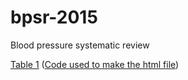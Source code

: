 # bpsr-2015
Blood pressure systematic review


[Table 1](http://htmlpreview.github.com/?https://github.com/avonholle/bpsr-2015/blob/master/table1.html) ([Code used to make the html file](table1.Rmd))
